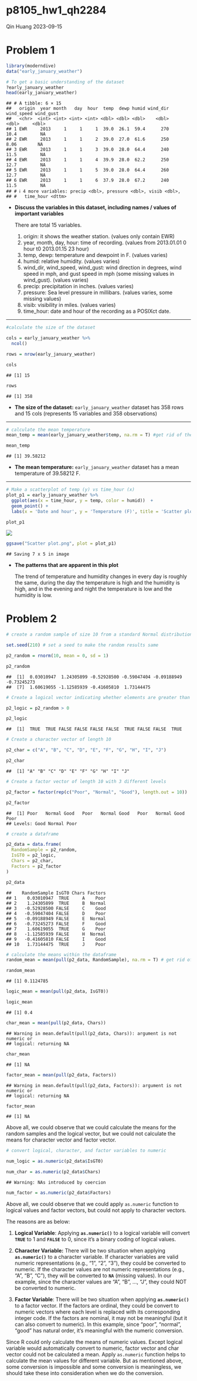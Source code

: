 p8105_hw1_qh2284
================
Qin Huang
2023-09-15

# Problem 1

``` r
library(moderndive)
data("early_january_weather")
```

``` r
# To get a basic understanding of the dataset
?early_january_weather
head(early_january_weather)
```

    ## # A tibble: 6 × 15
    ##   origin  year month   day  hour  temp  dewp humid wind_dir wind_speed wind_gust
    ##   <chr>  <int> <int> <int> <int> <dbl> <dbl> <dbl>    <dbl>      <dbl>     <dbl>
    ## 1 EWR     2013     1     1     1  39.0  26.1  59.4      270      10.4         NA
    ## 2 EWR     2013     1     1     2  39.0  27.0  61.6      250       8.06        NA
    ## 3 EWR     2013     1     1     3  39.0  28.0  64.4      240      11.5         NA
    ## 4 EWR     2013     1     1     4  39.9  28.0  62.2      250      12.7         NA
    ## 5 EWR     2013     1     1     5  39.0  28.0  64.4      260      12.7         NA
    ## 6 EWR     2013     1     1     6  37.9  28.0  67.2      240      11.5         NA
    ## # ℹ 4 more variables: precip <dbl>, pressure <dbl>, visib <dbl>,
    ## #   time_hour <dttm>

- **Discuss the variables in this dataset, including names / values of
  important variables**

  There are total 15 variables.

  1.  origin: it shows the weather station. (values only contain EWR)
  2.  year, month, day, hour: time of recording. (values from 2013.01.01
      0 hour t0 2013.01.15 23 hour)
  3.  temp, dewp: temperature and dewpoint in F. (values varies)
  4.  humid: relative humidity. (values varies)
  5.  wind_dir, wind_speed, wind_gust: wind direction in degrees, wind
      speed in mph, and gust speed in mph (some missing values in
      wind_gust). (values varies)
  6.  precip: precipitation in inches. (values varies)
  7.  pressure: Sea level pressure in millibars. (values varies, some
      missing values)
  8.  visib: visibility in miles. (values varies)
  9.  time_hour: date and hour of the recording as a POSIXct date.

------------------------------------------------------------------------

``` r
#calculate the size of the dataset

cols = early_january_weather %>%
  ncol()

rows = nrow(early_january_weather)

cols
```

    ## [1] 15

``` r
rows
```

    ## [1] 358

- **The size of the dataset:** `early_january_weather` dataset has 358
  rows and 15 cols (represents 15 variables and 358 observations)

------------------------------------------------------------------------

``` r
# calculate the mean temperature
mean_temp = mean(early_january_weather$temp, na.rm = T) #get rid of the missing values if any

mean_temp
```

    ## [1] 39.58212

- **The mean temperature:** `early_january_weather` dataset has a mean
  temperature of 39.58212 F.

------------------------------------------------------------------------

``` r
# Make a scatterplot of temp (y) vs time_hour (x)
plot_p1 = early_january_weather %>%
  ggplot(aes(x = time_hour, y = temp, color = humid))  +
  geom_point() +
  labs(x = 'Date and hour', y = 'Temperature (F)', title = 'Scatter plot of temperature vs time_hour')

plot_p1
```

![](p8105_hw1_qh2284_files/figure-gfm/unnamed-chunk-5-1.png)<!-- -->

``` r
ggsave("Scatter plot.png", plot = plot_p1)
```

    ## Saving 7 x 5 in image

- **The patterns that are apparent in this plot**

  The trend of temperature and humidity changes in every day is roughly
  the same, during the day the temperature is high and the humidity is
  high, and in the evening and night the temperature is low and the
  humidity is low.

# Problem 2

``` r
# create a random sample of size 10 from a standard Normal distribution

set.seed(210) # set a seed to make the random results same

p2_random = rnorm(10, mean = 0, sd = 1)

p2_random
```

    ##  [1]  0.03010947  1.24305899 -0.52928500 -0.59047404 -0.09188949 -0.73245273
    ##  [7]  1.60619055 -1.12585939 -0.41605810  1.73144475

``` r
# Create a logical vector indicating whether elements are greater than 0

p2_logic = p2_random > 0

p2_logic
```

    ##  [1]  TRUE  TRUE FALSE FALSE FALSE FALSE  TRUE FALSE FALSE  TRUE

``` r
# Create a character vector of length 10

p2_char = c("A", "B", "C", "D", "E", "F", "G", "H", "I", "J")

p2_char
```

    ##  [1] "A" "B" "C" "D" "E" "F" "G" "H" "I" "J"

``` r
# Create a factor vector of length 10 with 3 different levels

p2_factor = factor(rep(c("Poor", "Normal", "Good"), length.out = 10))

p2_factor
```

    ##  [1] Poor   Normal Good   Poor   Normal Good   Poor   Normal Good   Poor  
    ## Levels: Good Normal Poor

``` r
# create a dataframe

p2_data = data.frame(
  RandomSample = p2_random,
  IsGT0 = p2_logic,
  Chars = p2_char,
  Factors = p2_factor
)

p2_data
```

    ##    RandomSample IsGT0 Chars Factors
    ## 1    0.03010947  TRUE     A    Poor
    ## 2    1.24305899  TRUE     B  Normal
    ## 3   -0.52928500 FALSE     C    Good
    ## 4   -0.59047404 FALSE     D    Poor
    ## 5   -0.09188949 FALSE     E  Normal
    ## 6   -0.73245273 FALSE     F    Good
    ## 7    1.60619055  TRUE     G    Poor
    ## 8   -1.12585939 FALSE     H  Normal
    ## 9   -0.41605810 FALSE     I    Good
    ## 10   1.73144475  TRUE     J    Poor

``` r
# calculate the means within the dataframe
random_mean = mean(pull(p2_data, RandomSample), na.rm = T) # get rid of the missing values

random_mean
```

    ## [1] 0.1124785

``` r
logic_mean = mean(pull(p2_data, IsGT0))

logic_mean
```

    ## [1] 0.4

``` r
char_mean = mean(pull(p2_data, Chars))
```

    ## Warning in mean.default(pull(p2_data, Chars)): argument is not numeric or
    ## logical: returning NA

``` r
char_mean
```

    ## [1] NA

``` r
factor_mean = mean(pull(p2_data, Factors))
```

    ## Warning in mean.default(pull(p2_data, Factors)): argument is not numeric or
    ## logical: returning NA

``` r
factor_mean
```

    ## [1] NA

Above all, we could observe that we could calculate the means for the
random samples and the logical vector, but we could not calculate the
means for character vector and factor vector.

``` r
# convert logical, character, and factor variables to numeric

num_logic = as.numeric(p2_data$IsGT0)
```

``` r
num_char = as.numeric(p2_data$Chars)
```

    ## Warning: NAs introduced by coercion

``` r
num_factor = as.numeric(p2_data$Factors)
```

Above all, we could observe that we could apply `as.numeric` function to
logical values and factor vectors, but could not apply to character
vectors.

The reasons are as below:

1.  **Logical Variable**: Applying **`as.numeric()`** to a logical
    variable will convert **`TRUE`** to 1 and **`FALSE`** to 0, since
    it’s a binary coding of logical values.

2.  **Character Variable:** There will be two situation when applying
    **`as.numeric()`** to a character variable. If character variables
    are valid numeric representations (e.g., “1”, “2”, “3”), they could
    be converted to numeric. If the character values are not numeric
    representations (e.g., “A”, “B”, “C”), they will be converted to
    **`NA`** (missing values). In our example, since the character
    values are “A”, “B”, …, “J”, they could NOT be converted to numeric.

3.  **Factor Variable**: There will be two situation when applying
    **`as.numeric()`** to a factor vector. If the factors are ordinal,
    they could be convert to numeric vectors where each level is
    replaced with its corresponding integer code. If the factors are
    nominal, it may not be meaningful (but it can also convert to
    numeric). In this example, since “poor”, “normal”, “good” has
    natural order, it’s meaningful with the numeric conversion.

Since R could only calculate the means of numeric values. Except logical
variable would automatically convert to numeric, factor vector and char
vector could not be calculated a mean. Apply `as.numeric` function helps
to calculate the mean values for different variable. But as mentioned
above, some conversion is impossible and some conversion is meaningless,
we should take these into consideration when we do the conversion.
